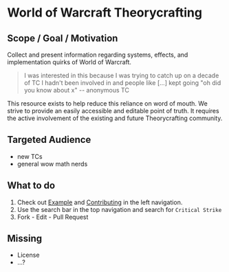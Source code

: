 # World of Warcraft Theorycrafting

## Scope / Goal / Motivation
Collect and present information regarding systems, effects, and implementation quirks of World of Warcraft.

> I was interested in this because I was trying to catch up on a decade of TC I hadn't been involved in and people like [...] kept going "oh did you know about x"
> -- anonymous TC

This resource exists to help reduce this reliance on word of mouth.
We strive to provide an easily accessible and editable point of truth.
It requires the active involvement of the existing and future Theorycrafting community.

## Targeted Audience
- new TCs
- general wow math nerds


## What to do
1. Check out [Example](example.md) and [Contributing](contributing.md) in the left navigation.
2. Use the search bar in the top navigation and search for `Critical Strike`
3. Fork - Edit - Pull Request


## Missing
- License
- ...?
